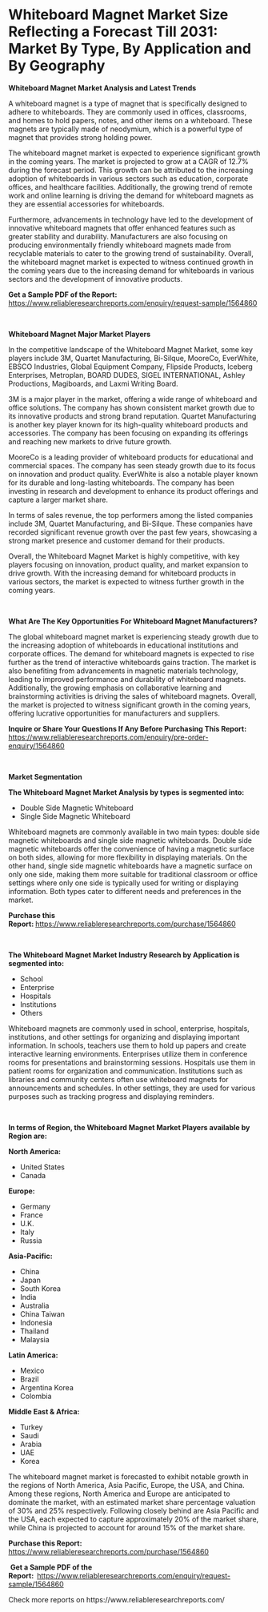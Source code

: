 <p><h1>Whiteboard Magnet Market Size Reflecting a Forecast Till 2031: Market By Type, By Application and By Geography</h1></p><p><strong>Whiteboard Magnet Market Analysis and Latest Trends</strong></p>
<p><p>A whiteboard magnet is a type of magnet that is specifically designed to adhere to whiteboards. They are commonly used in offices, classrooms, and homes to hold papers, notes, and other items on a whiteboard. These magnets are typically made of neodymium, which is a powerful type of magnet that provides strong holding power.</p><p>The whiteboard magnet market is expected to experience significant growth in the coming years. The market is projected to grow at a CAGR of 12.7% during the forecast period. This growth can be attributed to the increasing adoption of whiteboards in various sectors such as education, corporate offices, and healthcare facilities. Additionally, the growing trend of remote work and online learning is driving the demand for whiteboard magnets as they are essential accessories for whiteboards.</p><p>Furthermore, advancements in technology have led to the development of innovative whiteboard magnets that offer enhanced features such as greater stability and durability. Manufacturers are also focusing on producing environmentally friendly whiteboard magnets made from recyclable materials to cater to the growing trend of sustainability. Overall, the whiteboard magnet market is expected to witness continued growth in the coming years due to the increasing demand for whiteboards in various sectors and the development of innovative products.</p></p>
<p><strong>Get a Sample PDF of the Report:&nbsp;</strong> <a href="https://www.reliableresearchreports.com/enquiry/request-sample/1564860">https://www.reliableresearchreports.com/enquiry/request-sample/1564860</a></p>
<p>&nbsp;</p>
<p><strong>Whiteboard Magnet Major Market Players</strong></p>
<p><p>In the competitive landscape of the Whiteboard Magnet Market, some key players include 3M, Quartet Manufacturing, Bi-Silque, MooreCo, EverWhite, EBSCO Industries, Global Equipment Company, Flipside Products, Iceberg Enterprises, Metroplan, BOARD DUDES, SIGEL INTERNATIONAL, Ashley Productions, Magiboards, and Laxmi Writing Board.</p><p>3M is a major player in the market, offering a wide range of whiteboard and office solutions. The company has shown consistent market growth due to its innovative products and strong brand reputation. Quartet Manufacturing is another key player known for its high-quality whiteboard products and accessories. The company has been focusing on expanding its offerings and reaching new markets to drive future growth.</p><p>MooreCo is a leading provider of whiteboard products for educational and commercial spaces. The company has seen steady growth due to its focus on innovation and product quality. EverWhite is also a notable player known for its durable and long-lasting whiteboards. The company has been investing in research and development to enhance its product offerings and capture a larger market share.</p><p>In terms of sales revenue, the top performers among the listed companies include 3M, Quartet Manufacturing, and Bi-Silque. These companies have recorded significant revenue growth over the past few years, showcasing a strong market presence and customer demand for their products.</p><p>Overall, the Whiteboard Magnet Market is highly competitive, with key players focusing on innovation, product quality, and market expansion to drive growth. With the increasing demand for whiteboard products in various sectors, the market is expected to witness further growth in the coming years.</p></p>
<p>&nbsp;</p>
<p><strong>What Are The Key Opportunities For Whiteboard Magnet Manufacturers?</strong></p>
<p><p>The global whiteboard magnet market is experiencing steady growth due to the increasing adoption of whiteboards in educational institutions and corporate offices. The demand for whiteboard magnets is expected to rise further as the trend of interactive whiteboards gains traction. The market is also benefiting from advancements in magnetic materials technology, leading to improved performance and durability of whiteboard magnets. Additionally, the growing emphasis on collaborative learning and brainstorming activities is driving the sales of whiteboard magnets. Overall, the market is projected to witness significant growth in the coming years, offering lucrative opportunities for manufacturers and suppliers.</p></p>
<p><strong>Inquire or Share Your Questions If Any Before Purchasing This Report:</strong> <a href="https://www.reliableresearchreports.com/enquiry/pre-order-enquiry/1564860">https://www.reliableresearchreports.com/enquiry/pre-order-enquiry/1564860</a></p>
<p>&nbsp;</p>
<p><strong>Market Segmentation</strong></p>
<p><strong>The Whiteboard Magnet Market Analysis by types is segmented into:</strong></p>
<p><ul><li>Double Side Magnetic Whiteboard</li><li>Single Side Magnetic Whiteboard</li></ul></p>
<p><p>Whiteboard magnets are commonly available in two main types: double side magnetic whiteboards and single side magnetic whiteboards. Double side magnetic whiteboards offer the convenience of having a magnetic surface on both sides, allowing for more flexibility in displaying materials. On the other hand, single side magnetic whiteboards have a magnetic surface on only one side, making them more suitable for traditional classroom or office settings where only one side is typically used for writing or displaying information. Both types cater to different needs and preferences in the market.</p></p>
<p><strong>Purchase this Report:&nbsp;</strong><a href="https://www.reliableresearchreports.com/purchase/1564860">https://www.reliableresearchreports.com/purchase/1564860</a></p>
<p>&nbsp;</p>
<p><strong>The Whiteboard Magnet Market Industry Research by Application is segmented into:</strong></p>
<p><ul><li>School</li><li>Enterprise</li><li>Hospitals</li><li>Institutions</li><li>Others</li></ul></p>
<p><p>Whiteboard magnets are commonly used in school, enterprise, hospitals, institutions, and other settings for organizing and displaying important information. In schools, teachers use them to hold up papers and create interactive learning environments. Enterprises utilize them in conference rooms for presentations and brainstorming sessions. Hospitals use them in patient rooms for organization and communication. Institutions such as libraries and community centers often use whiteboard magnets for announcements and schedules. In other settings, they are used for various purposes such as tracking progress and displaying reminders.</p></p>
<p>&nbsp;</p>
<p><strong>In terms of Region, the Whiteboard Magnet Market Players available by Region are:</strong></p>
<p>
    <p> <strong> North America: </strong>
        <ul>
            <li>United States</li>
            <li>Canada</li>
        </ul>
        </p> 
    <p> <strong> Europe: </strong>
        <ul>
            <li>Germany</li>
            <li>France</li>
            <li>U.K.</li>
            <li>Italy</li>
            <li>Russia</li>
        </ul>
        </p> 
    <p> <strong> Asia-Pacific: </strong>
        <ul>
            <li>China</li>
            <li>Japan</li>
            <li>South Korea</li>
            <li>India</li>
            <li>Australia</li>
            <li>China Taiwan</li>
            <li>Indonesia</li>
            <li>Thailand</li>
            <li>Malaysia</li>
        </ul>
        </p> 
    <p> <strong> Latin America: </strong>
        <ul>
            <li>Mexico</li>
            <li>Brazil</li>
            <li>Argentina Korea</li>
            <li>Colombia</li>
        </ul>
        </p> 
    <p> <strong> Middle East & Africa: </strong>
        <ul>
            <li>Turkey</li>
            <li>Saudi</li>
            <li>Arabia</li>
            <li>UAE</li>
            <li>Korea</li>
        </ul>
    </p>
    </p>
<p><p>The whiteboard magnet market is forecasted to exhibit notable growth in the regions of North America, Asia Pacific, Europe, the USA, and China. Among these regions, North America and Europe are anticipated to dominate the market, with an estimated market share percentage valuation of 30% and 25% respectively. Following closely behind are Asia Pacific and the USA, each expected to capture approximately 20% of the market share, while China is projected to account for around 15% of the market share.</p></p>
<p><strong>Purchase this Report: </strong><a href="https://www.reliableresearchreports.com/purchase/1564860">https://www.reliableresearchreports.com/purchase/1564860</a></p>
<p>&nbsp;<strong>Get a Sample PDF of the Report:&nbsp;&nbsp;</strong><a href="https://www.reliableresearchreports.com/enquiry/request-sample/1564860">https://www.reliableresearchreports.com/enquiry/request-sample/1564860</a></p>
<p><strong></strong></p>
<p>Check more reports on https://www.reliableresearchreports.com/</p>